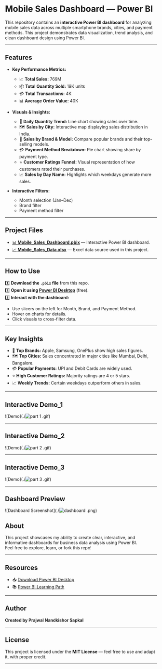 # Mobile Sales Dashboard — Power BI

This repository contains an **interactive Power BI dashboard** for analyzing mobile sales data across multiple smartphone brands, cities, and payment methods. This project demonstrates data visualization, trend analysis, and clean dashboard design using Power BI.

---

## **Features**

- **Key Performance Metrics:**
  - 📈 **Total Sales:** 769M
  - 📦 **Total Quantity Sold:** 19K units
  - 💳 **Total Transactions:** 4K
  - 📊 **Average Order Value:** 40K

- **Visuals & Insights:**
  - 📅 **Daily Quantity Trend:** Line chart showing sales over time.
  - 🗺️ **Sales by City:** Interactive map displaying sales distribution in India.
  - 📱 **Sales by Brand & Model:** Compare popular brands and their top-selling models.
  - 💳 **Payment Method Breakdown:** Pie chart showing share by payment type.
  - ⭐ **Customer Ratings Funnel:** Visual representation of how customers rated their purchases.
  - 📈 **Sales by Day Name:** Highlights which weekdays generate more sales.

- **Interactive Filters:**
  - Month selection (Jan–Dec)
  - Brand filter
  - Payment method filter

---

## **Project Files**

- [📊 **Mobile_Sales_Dashboard.pbix**](./Mobile_Sales_Dashboard.pbix) — Interactive Power BI dashboard.
- [📈 **Mobile_Sales_Data.xlsx**](./Mobile_Sales_Data.xlsx) — Excel data source used in this project.


---

## **How to Use**

1️⃣ **Download the `.pbix` file** from this repo.  
2️⃣ **Open it using [Power BI Desktop](https://powerbi.microsoft.com/desktop/)** (free).  
3️⃣ **Interact with the dashboard:**  
   - Use slicers on the left for Month, Brand, and Payment Method.
   - Hover on charts for details.
   - Click visuals to cross-filter data.

---

## **Key Insights**

- 📱 **Top Brands:** Apple, Samsung, OnePlus show high sales figures.
- 🗺️ **Top Cities:** Sales concentrated in major cities like Mumbai, Delhi, Bangalore.
- 💳 **Popular Payments:** UPI and Debit Cards are widely used.
- ⭐ **High Customer Ratings:** Majority ratings are 4 or 5 stars.
- 📈 **Weekly Trends:** Certain weekdays outperform others in sales.

---

## **Interactive Demo_1**

![Demo](./![part 1](https://github.com/user-attachments/assets/6d4b7f6f-4140-4b27-b6e0-52d5879d4bac)
.gif)

---

## **Interactive Demo_2**

![Demo](./![part 2](https://github.com/user-attachments/assets/5f1f86a7-38bb-4732-86e4-631fef8d193b)
.gif)

---

## **Interactive Demo_3**

![Demo](./![part 3](https://github.com/user-attachments/assets/2c20fb85-49b2-43dc-b99f-8e6ef6c3c553)
.gif)

---

## **Dashboard Preview**

![Dashboard Screenshot](./![dashboard](https://github.com/user-attachments/assets/8049a890-5c9c-4a8c-971d-4a2e5d6ec6e8)
.png)

## **About**

This project showcases my ability to create clear, interactive, and informative dashboards for business data analysis using Power BI.  
Feel free to explore, learn, or fork this repo!

---

## **Resources**

- 📥 [Download Power BI Desktop](https://powerbi.microsoft.com/desktop/)
- 📚 [Power BI Learning Path](https://learn.microsoft.com/en-us/power-bi/fundamentals/)

---

## **Author**

**Created by Prajwal Nandkishor Sapkal**

---

## **License**

This project is licensed under the **MIT License** — feel free to use and adapt it, with proper credit.

---
